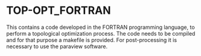 # TOP-OPT_FORTRAN
This contains a code developed in the FORTRAN programming language, to perform a topological optimization process. The code needs to be compiled and for that purpose a makefile is provided. For post-processing it is necessary to use the paraview software.
